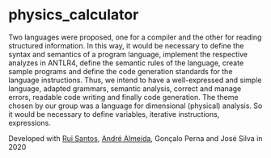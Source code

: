 # physics_calculator
Two languages were proposed, one for a compiler and the other for reading structured information. In this way, it would be necessary to define the syntax and semantics of a program language, implement the respective analyzes in ANTLR4, define the semantic rules of the language, create sample programs and define the code generation standards for the language instructions. Thus, we intend to have a well-expressed and simple language, adapted grammars, semantic analysis, correct and manage errors, readable code writing and finally code generation. The theme chosen by our group was a language for dimensional (physical) analysis. So it would be necessary to define variables, iterative instructions, expressions.

Developed with [Rui Santos](https://github.com/Rupesa/), [André Almeida](https://github.com/Almeida-a), Gonçalo Perna and José Silva in 2020
